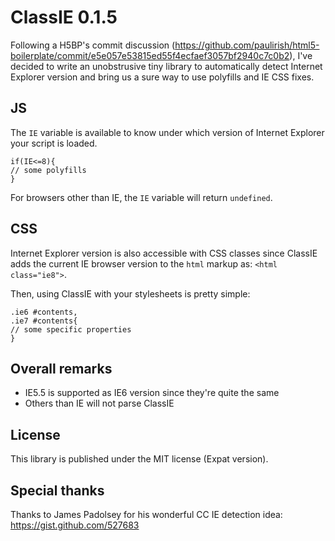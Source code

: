 ClassIE 0.1.5
=============

Following a H5BP's commit discussion (https://github.com/paulirish/html5-boilerplate/commit/e5e057e53815ed55f4ecfaef3057bf2940c7c0b2), I've decided to write an unobstrusive tiny library to automatically detect Internet Explorer version and bring us a sure way to use polyfills and IE CSS fixes.

JS
--

The `IE` variable is available to know under which version of Internet Explorer your script is loaded.

    if(IE<=8){
	// some polyfills
    }

For browsers other than IE, the `IE` variable will return `undefined`.

CSS
---

Internet Explorer version is also accessible with CSS classes since ClassIE adds the current IE browser version to the `html` markup as: `<html class="ie8">`.

Then, using ClassIE with your stylesheets is pretty simple:

    .ie6 #contents,
    .ie7 #contents{
	// some specific properties
    }

Overall remarks
---------------

- IE5.5 is supported as IE6 version since they're quite the same
- Others than IE will not parse ClassIE

License
-------

This library is published under the MIT license (Expat version).

Special thanks
--------------

Thanks to James Padolsey for his wonderful CC IE detection idea: https://gist.github.com/527683
